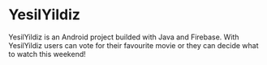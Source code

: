 # YesilYildiz
YesilYildiz is an Android project builded with Java and Firebase.
With YesilYildiz users can vote for their favourite movie or they can decide what to watch this weekend! 
